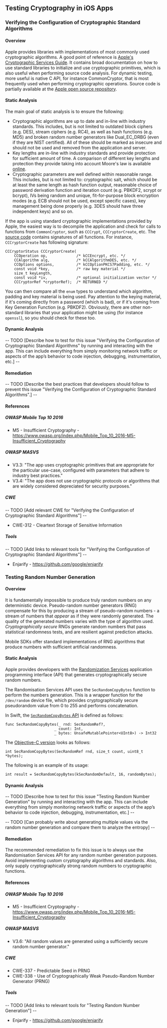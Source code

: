 ## Testing Cryptography in iOS Apps

### Verifying the Configuration of Cryptographic Standard Algorithms

#### Overview

Apple provides libraries with implementations of most commonly used cryptographic algorithms. A good point of reference is [Apple's Cryptographic Services Guide](https://developer.apple.com/library/content/documentation/Security/Conceptual/cryptoservices/GeneralPurposeCrypto/GeneralPurposeCrypto.html "Apple Cryptographic Services Guide"). It contains broad documentation on how to use standard libraries to initialize and use cryptographic primitives, which is also useful when performing source code analysis.
For dynamic testing, more useful is native C API, for instance CommonCryptor, that is most frequently used when performing cryptographic operations. Source code is partially available at the [Apple open source repository](https://opensource.apple.com "Apple Open Source").

#### Static Analysis

The main goal of static analysis is to ensure the following:

- Cryptographic algorithms are up to date and in-line with industry standards. This includes, but is not limited to outdated block ciphers (e.g. DES), stream ciphers (e.g. RC4), as well as hash functions (e.g. MD5) and broken random number generators like Dual_EC_DRBG (even if they are NIST certified). All of these should be marked as insecure and should not be used and removed from the application and server.
- Key lengths are in-line with industry standards and provide protection for sufficient amount of time. A comparison of different key lengths and protection they provide taking into account Moore's law is available [online](https://www.keylength.com/ "Keylength comparison").
- Cryptographic parameters are well defined within reasonable range. This includes, but is not limited to: cryptographic salt, which should be at least the same length as hash function output, reasonable choice of password derivation function and iteration count (e.g. PBKDF2, scrypt or bcrypt), IVs being random and unique, fit-for-purpose block encryption modes (e.g. ECB should not be used, except specific cases), key management being done properly (e.g. 3DES should have three independent keys) and so on.

If the app is using standard cryptographic implementations provided by Apple, the easiest way is to decompile the application and check for calls to functions from `CommonCryptor`, such as `CCCrypt`, `CCCryptorCreate`, etc. The [source code](https://opensource.apple.com/source/CommonCrypto/CommonCrypto-36064/CommonCrypto/CommonCryptor.h "CommonCryptor.h") contains signatures of all functions.
For instance, `CCCryptorCreate` has following signature:
```
CCCryptorStatus CCCryptorCreate(
	CCOperation op,             /* kCCEncrypt, etc. */
	CCAlgorithm alg,            /* kCCAlgorithmDES, etc. */
	CCOptions options,          /* kCCOptionPKCS7Padding, etc. */
	const void *key,            /* raw key material */
	size_t keyLength,
	const void *iv,             /* optional initialization vector */
	CCCryptorRef *cryptorRef);  /* RETURNED */
```

You can then compare all the `enum` types to understand which algorithm, padding and key material is being used. Pay attention to the keying material, if it's coming directly from a password (which is bad), or if it's coming from Key Generation Function (e.g. PBKDF2).
Obviously, there are other non-standard libraries that your application might be using (for instance `openssl`), so you should check for these too.

#### Dynamic Analysis

-- TODO [Describe how to test for this issue "Verifying the Configuration of Cryptographic Standard Algorithms" by running and interacting with the app. This can include everything from simply monitoring network traffic or aspects of the app’s behavior to code injection, debugging, instrumentation, etc.] --

#### Remediation

-- TODO [Describe the best practices that developers should follow to prevent this issue "Verifying the Configuration of Cryptographic Standard Algorithms".] --

#### References

##### OWASP Mobile Top 10 2016
- M5 - Insufficient Cryptography - https://www.owasp.org/index.php/Mobile_Top_10_2016-M5-Insufficient_Cryptography

##### OWASP MASVS
- V3.3: "The app uses cryptographic primitives that are appropriate for the particular use-case, configured with parameters that adhere to industry best practices."
- V3.4: "The app does not use cryptographic protocols or algorithms that are widely considered depreciated for security purposes."

##### CWE
-- TODO [Add relevant CWE for "Verifying the Configuration of Cryptographic Standard Algorithms"] --
- CWE-312 - Cleartext Storage of Sensitive Information

##### Tools

-- TODO [Add links to relevant tools for "Verifying the Configuration of Cryptographic Standard Algorithms"] --
- Enjarify - https://github.com/google/enjarify


### Testing Random Number Generation

#### Overview

It is fundamentally impossible to produce truly random numbers on any deterministic device. Pseudo-random number generators (RNG) compensate for this by producing a stream of pseudo-random numbers - a stream of numbers that *appear* as if they were randomly generated. The quality of the generated numbers varies with the type of algorithm used. *Cryptographically secure* RNGs generate random numbers that pass statistical randomness tests, and are resilient against prediction attacks.

Mobile SDKs offer standard implementations of RNG algorithms that produce numbers with sufficient artificial randomness.

#### Static Analysis

Apple provides developers with the [Randomization Services](https://developer.apple.com/reference/security/randomization_services "Randomization Services") application programming interface (API) that generates cryptographically secure random numbers.

The Randomisation Services API uses the `SecRandomCopyBytes` function to perform the numbers generation. This is a wrapper function for the <code>/dev/random</code> device file, which provides cryptographically secure pseudorandom value from 0 to 255 and performs concatenation.

In Swift, the [`SecRandomCopyBytes` API](https://developer.apple.com/reference/security/1399291-secrandomcopybytes "SecRandomCopyBytes (Swift)") is defined as follows:
```
func SecRandomCopyBytes(_ rnd: SecRandomRef?,
                      _ count: Int,
                      _ bytes: UnsafeMutablePointer<UInt8>) -> Int32
```

The [Objective-C version](https://developer.apple.com/reference/security/1399291-secrandomcopybytes?language=objc "SecRandomCopyBytes (Objective-C)") looks as follows:
```
int SecRandomCopyBytes(SecRandomRef rnd, size_t count, uint8_t *bytes);
```

The following is an example of its usage:
```
int result = SecRandomCopyBytes(kSecRandomDefault, 16, randomBytes);
```

#### Dynamic Analysis

-- TODO [Describe how to test for this issue "Testing Random Number Generation" by running and interacting with the app. This can include everything from simply monitoring network traffic or aspects of the app’s behavior to code injection, debugging, instrumentation, etc.] --

-- TODO [Can probably write about generating multiple values via the random number generation and compare them to analyze the entropy] --

#### Remediation

The recommended remediation to fix this issue is to always use the Randomisation Services API for any random number generation purposes.
Avoid implementing custom cryptography algorithms and standards. Also, only supply cryptographically strong random numbers to cryptographic functions.

#### References

##### OWASP Mobile Top 10 2016
- M5 - Insufficient Cryptography - https://www.owasp.org/index.php/Mobile_Top_10_2016-M5-Insufficient_Cryptography

##### OWASP MASVS
- V3.6: "All random values are generated using a sufficiently secure random number generator."

##### CWE
- CWE-337 - Predictable Seed in PRNG
- CWE-338 - Use of Cryptographically Weak Pseudo-Random Number Generator (PRNG)

##### Tools
-- TODO [Add links to relevant tools for "Testing Random Number Generation"] --
- Enjarify - https://github.com/google/enjarify
